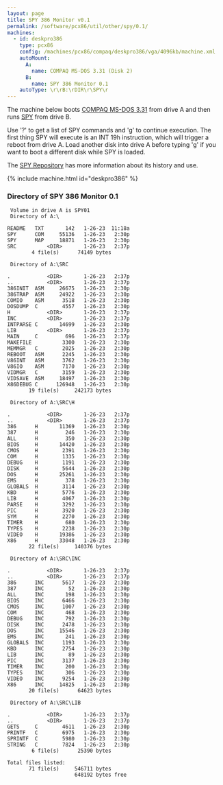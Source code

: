 ```yaml
---
layout: page
title: SPY 386 Monitor v0.1
permalink: /software/pcx86/util/other/spy/0.1/
machines:
  - id: deskpro386
    type: pcx86
    config: /machines/pcx86/compaq/deskpro386/vga/4096kb/machine.xml
    autoMount:
      A:
        name: COMPAQ MS-DOS 3.31 (Disk 2)
      B:
        name: SPY 386 Monitor 0.1
    autoType: \r\rB:\rDIR\r\SPY\r
---
```


The machine below boots [COMPAQ MS-DOS 3.31](/software/pcx86/sys/dos/compaq/3.31/) from drive A and then runs
[SPY](https://github.com/jeffpar/spy) from drive B.

Use '?' to get a list of SPY commands and 'g' to continue execution.  The first thing SPY will execute is an INT 19h
instruction, which will trigger a reboot from drive A.  Load another disk into drive A before typing 'g' if you want to
boot a different disk while SPY is loaded.

The [SPY Repository](https://github.com/jeffpar/spy) has more information about its history and use.

{% include machine.html id="deskpro386" %}

### Directory of SPY 386 Monitor 0.1

     Volume in drive A is SPY01
     Directory of A:\

    README   TXT       142   1-26-23  11:18a
    SPY      COM     55136   1-26-23   2:30p
    SPY      MAP     18871   1-26-23   2:30p
    SRC          <DIR>       1-26-23   2:37p
            4 file(s)      74149 bytes

     Directory of A:\SRC

    .            <DIR>       1-26-23   2:37p
    ..           <DIR>       1-26-23   2:37p
    386INIT  ASM     26675   1-26-23   2:30p
    386TRAP  ASM     24922   1-26-23   2:30p
    COMIO    ASM      3518   1-26-23   2:30p
    DOSDUMP  C        4557   1-26-23   2:30p
    H            <DIR>       1-26-23   2:37p
    INC          <DIR>       1-26-23   2:37p
    INTPARSE C       14699   1-26-23   2:30p
    LIB          <DIR>       1-26-23   2:37p
    MAIN     C         696   1-26-23   2:37p
    MAKEFILE          3300   1-26-23   2:30p
    MEMMGR   C        2025   1-26-23   2:30p
    REBOOT   ASM      2245   1-26-23   2:30p
    V86INT   ASM      3762   1-26-23   2:30p
    V86IO    ASM      7170   1-26-23   2:30p
    VIDMGR   C        3159   1-26-23   2:30p
    VIDSAVE  ASM     18497   1-26-23   2:30p
    X86DEBUG C      126948   1-26-23   2:30p
           19 file(s)     242173 bytes

     Directory of A:\SRC\H

    .            <DIR>       1-26-23   2:37p
    ..           <DIR>       1-26-23   2:37p
    386      H       11369   1-26-23   2:30p
    387      H         246   1-26-23   2:30p
    ALL      H         350   1-26-23   2:30p
    BIOS     H       14420   1-26-23   2:30p
    CMOS     H        2391   1-26-23   2:30p
    COM      H        1335   1-26-23   2:30p
    DEBUG    H        1191   1-26-23   2:30p
    DISK     H        5644   1-26-23   2:30p
    DOS      H       25261   1-26-23   2:30p
    EMS      H         378   1-26-23   2:30p
    GLOBALS  H        3114   1-26-23   2:30p
    KBD      H        5776   1-26-23   2:30p
    LIB      H        4067   1-26-23   2:30p
    PARSE    H        3292   1-26-23   2:30p
    PIC      H        3920   1-26-23   2:30p
    SYM      H        2270   1-26-23   2:30p
    TIMER    H         680   1-26-23   2:30p
    TYPES    H        2238   1-26-23   2:30p
    VIDEO    H       19386   1-26-23   2:30p
    X86      H       33048   1-26-23   2:30p
           22 file(s)     140376 bytes

     Directory of A:\SRC\INC

    .            <DIR>       1-26-23   2:37p
    ..           <DIR>       1-26-23   2:37p
    386      INC      5617   1-26-23   2:30p
    387      INC        52   1-26-23   2:30p
    ALL      INC       198   1-26-23   2:30p
    BIOS     INC      6466   1-26-23   2:30p
    CMOS     INC      1007   1-26-23   2:30p
    COM      INC       468   1-26-23   2:30p
    DEBUG    INC       792   1-26-23   2:30p
    DISK     INC      2478   1-26-23   2:30p
    DOS      INC     15546   1-26-23   2:30p
    EMS      INC       241   1-26-23   2:30p
    GLOBALS  INC      1193   1-26-23   2:30p
    KBD      INC      2754   1-26-23   2:30p
    LIB      INC        89   1-26-23   2:30p
    PIC      INC      3137   1-26-23   2:30p
    TIMER    INC       200   1-26-23   2:30p
    TYPES    INC       306   1-26-23   2:30p
    VIDEO    INC      9254   1-26-23   2:30p
    X86      INC     14825   1-26-23   2:30p
           20 file(s)      64623 bytes

     Directory of A:\SRC\LIB

    .            <DIR>       1-26-23   2:37p
    ..           <DIR>       1-26-23   2:37p
    GETS     C        4611   1-26-23   2:30p
    PRINTF   C        6975   1-26-23   2:30p
    SPRINTF  C        5980   1-26-23   2:30p
    STRING   C        7824   1-26-23   2:30p
            6 file(s)      25390 bytes

    Total files listed:
           71 file(s)     546711 bytes
                          648192 bytes free
